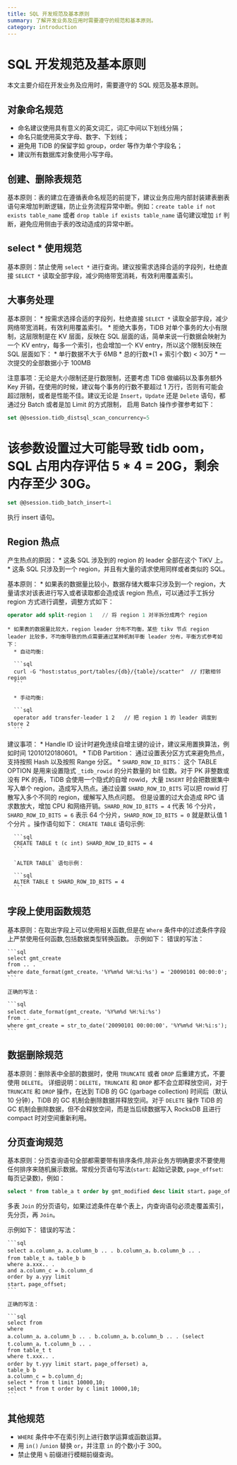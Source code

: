 ```yaml
---
title: SQL 开发规范及基本原则
summary: 了解开发业务及应用时需要遵守的规范和基本原则。
category: introduction
---
```


# SQL 开发规范及基本原则

本文主要介绍在开发业务及应用时，需要遵守的 SQL 规范及基本原则。

## 对象命名规范

* 命名建议使用具有意义的英文词汇，词汇中间以下划线分隔；
* 命名只能使用英文字母、数字、下划线；
* 避免用 TiDB 的保留字如 group，order 等作为单个字段名；
* 建议所有数据库对象使用小写字母。

## 创建、删除表规范

基本原则：表的建立在遵循表命名规范的前提下，建议业务应用内部封装建表删表语句来增加判断逻辑，防止业务流程异常中断。例如：`create table if not exists table_name` 或者 `drop table if exists table_name` 语句建议增加 `if` 判断，避免应用侧由于表的改动造成的异常中断。

## select * 使用规范

基本原则：禁止使用 `select *` 进行查询。建议按需求选择合适的字段列，杜绝直接 `SELECT *` 读取全部字段，减少网络带宽消耗，有效利用覆盖索引。	

## 大事务处理

基本原则：
    * 按需求选择合适的字段列，杜绝直接 `SELECT *` 读取全部字段，减少网络带宽消耗，有效利用覆盖索引。
    * 拒绝大事务，TiDB 对单个事务的大小有限制，这层限制是在 KV 层面，反映在 SQL 层面的话，简单来说一行数据会映射为一个 KV entry，每多一个索引，也会增加一个 KV entry，所以这个限制反映在 SQL 层面如下：
      * 单行数据不大于 6MB
      * 总的行数*(1 + 索引个数) < 30万
      * 一次提交的全部数据小于 100MB

注意事项：无论是大小限制还是行数限制，还要考虑 TiDB 做编码以及事务额外 Key 开销，在使用的时候，建议每个事务的行数不要超过 1 万行，否则有可能会超过限制，或者是性能不佳。建议无论是 `Insert`，`Update` 还是 `Delete` 语句，都通过分 Batch 或者是加 Limit 的方式限制， 启用 Batch 操作步骤参考如下：

```sql
set @@session.tidb_distsql_scan_concurrency=5
```

# 该参数设置过大可能导致 tidb oom，SQL 占用内存评估 5 * 4 = 20G，剩余内存至少 30G。

```sql
set @@session.tidb_batch_insert=1
```

执行 insert 语句。

## Region 热点

产生热点的原因：
    * 这条 SQL 涉及到的 region 的 leader 全部在这个 TiKV 上。
    * 这条 SQL 只涉及到一个 region，并且有大量的请求使用同样或者类似的 SQL。

基本原则：
    * 如果表的数据量比较小，数据存储大概率只涉及到一个 region，大量请求对该表进行写入或者读取都会造成该 region 热点，可以通过手工拆分 region 方式进行调整，调整方式如下：

```sql
operator add split-region 1   // 将 region 1 对半拆分成两个 region
```

    * 如果表的数据量比较大，region leader 分布不均衡，某些 tikv 节点 region leader 比较多，不均衡导致的热点需要通过某种机制平衡 leader 分布，平衡方式参考如下：
      * 自动均衡: 
      
      ```sql
      curl -G "host:status_port/tables/{db}/{table}/scatter"  // 打散相邻 region
      ```
      
      * 手动均衡: 
      
      ```sql
      operator add transfer-leader 1 2   // 把 region 1 的 leader 调度到 store 2
      ```

建议事项：
    * Handle ID 设计时避免连续自增主键的设计，建议采用置换算法，例如时间 12010120180601。
    * TiDB Partition：  通过设置表分区方式来避免热点，支持按照 Hash 以及按照 Range 分区。
    * `SHARD_ROW_ID_BITS`： 这个 TABLE OPTION 是用来设置隐式 `_tidb_rowid` 的分片数量的 bit 位数。对于 PK 非整数或没有 PK 的表，TiDB 会使用一个隐式的自增 rowid，大量 `INSERT` 时会把数据集中写入单个 region，造成写入热点。通过设置 `SHARD_ROW_ID_BITS` 可以把 rowid 打散写入多个不同的 region，缓解写入热点问题。 但是设置的过大会造成 RPC 请求数放大，增加 CPU 和网络开销。`SHARD_ROW_ID_BITS = 4` 代表 16 个分片， `SHARD_ROW_ID_BITS = 6` 表示 64 个分片，`SHARD_ROW_ID_BITS = 0` 就是默认值 1 个分片 。操作语句如下：
      `CREATE TABLE` 语句示例: 
      
      ```sql
      CREATE TABLE t (c int) SHARD_ROW_ID_BITS = 4
      ```
      
      `ALTER TABLE` 语句示例：
      
      ```sql
      ALTER TABLE t SHARD_ROW_ID_BITS = 4
      ```

## 字段上使用函数规范

基本原则：在取出字段上可以使用相关函数,但是在 `Where` 条件中的过滤条件字段上严禁使用任何函数,包括数据类型转换函数。
示例如下：
    错误的写法：
    
    ```sql
    select gmt_create
    from .. .
    where date_format(gmt_create，'%Y­%m­%d %H:%i:%s') = '2009­01­01 00:00:0';
    ```
    
    正确的写法：
    
    ```sql
    select date_format(gmt_create，'%Y­%m­%d %H:%i:%s')
    from .. .
    where gmt_create = str_to_date('2009­01­01 00:00:00'，'%Y­%m­%d %H:%i:s');
    ```

## 数据删除规范

基本原则：删除表中全部的数据时，使用 `TRUNCATE` 或者 `DROP` 后重建方式，不要使用 `DELETE`。
详细说明：`DELETE`，`TRUNCATE` 和 `DROP` 都不会立即释放空间，对于 `TRUNCATE` 和 `DROP` 操作，在达到 TiDB 的 GC (garbage collection) 时间后（默认 10 分钟），TiDB 的 GC 机制会删除数据并释放空间。对于 `DELETE` 操作 TiDB 的 GC 机制会删除数据，但不会释放空间，而是当后续数据写入 RocksDB 且进行 compact 时对空间重新利用。

## 分页查询规范				

基本原则：分页查询语句全部都需要带有排序条件,除非业务方明确要求不要使用任何排序来随机展示数据。常规分页语句写法(`start`: 起始记录数, `page_offset`: 每页记录数)，例如：

```sql
select * from table_a t order by gmt_modified desc limit start，page_offset; 
```

多表 `Join` 的分页语句，如果过滤条件在单个表上，内查询语句必须走覆盖索引，先分页，再 `Join`。

示例如下：
    错误的写法：
    
    ```sql
    select a.column_a，a.column_b .. . b.column_a，b.column_b .. .
    from table_t a，table_b b
    where a.xxx.. .
    and a.column_c = b.column_d
    order by a.yyy limit
    start，page_offset;
    ```
    
    正确的写法：
    
    ```sql
    select from
    where
    a.column_a，a.column_b .. . b.column_a，b.column_b .. . (select t.column_a，t.column_b .. .
    from table_t t
    where t.xxx.. .
    order by t.yyy limit start，page_offerset) a,				
    table_b b
    a.column_c = b.column_d;
    select * from t limit 10000,10;
    select * from t order by c limit 10000,10;
    ```

## 其他规范					
* `WHERE` 条件中不在索引列上进行数学运算或函数运算。
* 用 `in()` /`union` 替换 `or`，并注意 `in` 的个数小于 300。
* 禁止使用 `%` 前缀进行模糊前缀查询。
